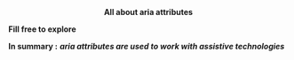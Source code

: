 <div style="text-align:center; font-weight:bold;">
  All about aria attributes 
</div>

**Fill free to explore**

**In summary :**
***aria attributes are used to work with assistive technologies***
